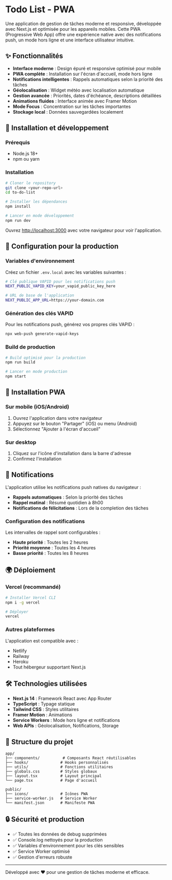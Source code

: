 # Todo List - PWA

Une application de gestion de tâches moderne et responsive, développée avec Next.js et optimisée pour les appareils mobiles. Cette PWA (Progressive Web App) offre une expérience native avec des notifications push, un mode hors ligne et une interface utilisateur intuitive.

## ✨ Fonctionnalités

- **Interface moderne** : Design épuré et responsive optimisé pour mobile
- **PWA complète** : Installation sur l'écran d'accueil, mode hors ligne
- **Notifications intelligentes** : Rappels automatiques selon la priorité des tâches
- **Géolocalisation** : Widget météo avec localisation automatique
- **Gestion avancée** : Priorités, dates d'échéance, descriptions détaillées
- **Animations fluides** : Interface animée avec Framer Motion
- **Mode Focus** : Concentration sur les tâches importantes
- **Stockage local** : Données sauvegardées localement

## 🚀 Installation et développement

### Prérequis

- Node.js 18+ 
- npm ou yarn

### Installation

```bash
# Cloner le repository
git clone <your-repo-url>
cd to-do-list

# Installer les dépendances
npm install

# Lancer en mode développement
npm run dev
```

Ouvrez [http://localhost:3000](http://localhost:3000) avec votre navigateur pour voir l'application.

## 🔧 Configuration pour la production

### Variables d'environnement

Créez un fichier `.env.local` avec les variables suivantes :

```bash
# Clé publique VAPID pour les notifications push
NEXT_PUBLIC_VAPID_KEY=your_vapid_public_key_here

# URL de base de l'application
NEXT_PUBLIC_APP_URL=https://your-domain.com
```

### Génération des clés VAPID

Pour les notifications push, générez vos propres clés VAPID :

```bash
npx web-push generate-vapid-keys
```

### Build de production

```bash
# Build optimisé pour la production
npm run build

# Lancer en mode production
npm start
```

## 📱 Installation PWA

### Sur mobile (iOS/Android)
1. Ouvrez l'application dans votre navigateur
2. Appuyez sur le bouton "Partager" (iOS) ou menu (Android)
3. Sélectionnez "Ajouter à l'écran d'accueil"

### Sur desktop
1. Cliquez sur l'icône d'installation dans la barre d'adresse
2. Confirmez l'installation

## 🔔 Notifications

L'application utilise les notifications push natives du navigateur :

- **Rappels automatiques** : Selon la priorité des tâches
- **Rappel matinal** : Résumé quotidien à 8h00
- **Notifications de félicitations** : Lors de la completion des tâches

### Configuration des notifications

Les intervalles de rappel sont configurables :
- **Haute priorité** : Toutes les 2 heures
- **Priorité moyenne** : Toutes les 4 heures  
- **Basse priorité** : Toutes les 8 heures

## 🌍 Déploiement

### Vercel (recommandé)

```bash
# Installer Vercel CLI
npm i -g vercel

# Déployer
vercel
```

### Autres plateformes

L'application est compatible avec :
- Netlify
- Railway
- Heroku
- Tout hébergeur supportant Next.js

## 🛠️ Technologies utilisées

- **Next.js 14** : Framework React avec App Router
- **TypeScript** : Typage statique
- **Tailwind CSS** : Styles utilitaires
- **Framer Motion** : Animations
- **Service Workers** : Mode hors ligne et notifications
- **Web APIs** : Géolocalisation, Notifications, Storage

## 📂 Structure du projet

```
app/
├── components/          # Composants React réutilisables
├── hooks/              # Hooks personnalisés
├── utils/              # Fonctions utilitaires
├── globals.css         # Styles globaux
├── layout.tsx          # Layout principal
└── page.tsx            # Page d'accueil

public/
├── icons/              # Icônes PWA
├── service-worker.js   # Service Worker
└── manifest.json       # Manifeste PWA
```

## 🔒 Sécurité et production

- ✅ Toutes les données de debug supprimées
- ✅ Console.log nettoyés pour la production
- ✅ Variables d'environnement pour les clés sensibles
- ✅ Service Worker optimisé
- ✅ Gestion d'erreurs robuste

---

Développé avec ❤️ pour une gestion de tâches moderne et efficace. 